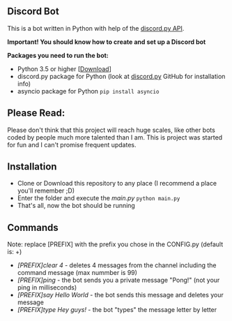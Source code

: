## Discord Bot

This is a bot written in Python with help of the [discord.py API](https://github.com/Rapptz/discord.py "discord.py Github Page").

__Important! You should know how to create and set up a Discord bot__

**Packages you need to run the bot:**

*   Python 3.5 or higher [[Download](https://python.org/downloads/ "Python Download")]
*   discord.py package for Python (look at [discord.py](https://github.com/Rapptz/discord.py "discord.py Github Page") GitHub for installation info)
*   asyncio package for Python
    `pip install asyncio`


## Please Read:

Please don't think that this project will reach huge scales, like other bots coded by people much more talented than I am.
This is project was started for fun and I can't promise frequent updates.

## Installation

*   Clone or Download this repository to any place (I recommend a place you'll remember ;D)
*   Enter the folder and execute the _main.py_
    `python main.py`
*   That's all, now the bot should be running

## Commands

Note: replace [PREFIX] with the prefix you chose in the CONFIG.py (default is: +)

*   _[PREFIX]clear 4_  - deletes 4 messages from the channel including the command message (max nummber is 99)
*   _[PREFIX]ping_  - the bot sends you a private message "Pong!" (not your ping in milliseconds)
*   _[PREFIX]say Hello World_  - the bot sends this message and deletes your message
*   _[PREFIX]type Hey guys!_  - the bot "types" the message letter by letter
